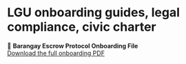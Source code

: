 # LGU onboarding guides, legal compliance, civic charter

📄 **Barangay Escrow Protocol Onboarding File**  
[Download the full onboarding PDF](docs/assets/1Barangay%20Escrow%20Protocol.pdf.pdf)
